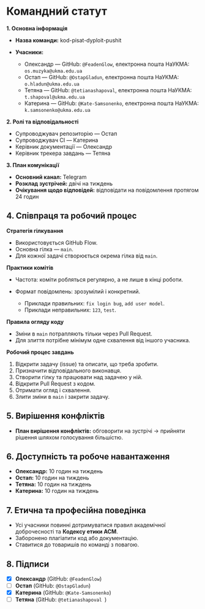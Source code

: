 # Командний статут

**1. Основна інформація**

* **Назва команди:** kod-pisat-dyploit-pushit
* **Учасники:**

  * Олександр — GitHub: `@FeadenGlow`, електронна пошта НаУКМА: `os.muzyka@ukma.edu.ua`
  * Остап — GitHub: `@OstapGladun`, електронна пошта НаУКМА: `o.hladun@ukma.edu.ua`
  * Тетяна — GitHub: `@tetianashapoval`, електронна пошта НаУКМА: `t.shapoval@ukma.edu.ua`
  * Катерина — GitHub: `@Kate-Samsonenko`, електронна пошта НаУКМА: `k.samsonenko@ukma.edu.ua`

**2. Ролі та відповідальності**

* Супроводжувач репозиторію — Остап
* Супроводжувач CI — Катерина
* Керівник документації — Олександр
* Керівник трекера завдань — Тетяна

**3. План комунікації**

* **Основний канал:** Telegram
* **Розклад зустрічей:** двічі на тиждень
* **Очікування щодо відповідей:** відповідати на повідомлення протягом 24 годин

## 4. Співпраця та робочий процес

**Стратегія гілкування**

* Використовується GitHub Flow.
* Основна гілка — `main`.
* Для кожної задачі створюється окрема гілка від `main`.

**Практики комітів**

* Частота: коміти робляться регулярно, а не лише в кінці роботи.
* Формат повідомлень: зрозумілий і конкретний.

  * Приклади правильних: `fix login bug`, `add user model`.
  * Приклади неправильних: `123`, `test`.

**Правила огляду коду**

* Зміни в `main` потрапляють тільки через Pull Request.
* Для злиття потрібне мінімум одне схвалення від іншого учасника.

**Робочий процес завдань**

1. Відкрити задачу (issue) та описати, що треба зробити.
2. Призначити відповідального виконавця.
3. Створити гілку та працювати над задачею у ній.
4. Відкрити Pull Request з кодом.
5. Отримати огляд і схвалення.
6. Злити зміни в `main` і закрити задачу.
## 5. Вирішення конфліктів

* **План вирішення конфліктів:** обговорити на зустрічі → прийняти рішення шляхом голосування більшістю.

## 6. Доступність та робоче навантаження

* **Олександр:** 10 годин на тиждень
* **Остап:** 10 годин на тиждень
* **Тетяна:** 10 годин на тиждень
* **Катерина:** 10 годин на тиждень

## 7. Етична та професійна поведінка

* Усі учасники повинні дотримуватися правил академічної доброчесності та **Кодексу етики ACM**.
* Заборонено плагіатити код або документацію.
* Ставитися до товаришів по команді з повагою.

## 8. Підписи

* [x] **Олександр** (GitHub: `@FeadenGlow`)
* [ ] **Остап** (GitHub: `@OstapGladun`)
* [x] **Катерина** (GitHub: `@Kate-Samsonenko`)
* [ ] **Тетяна** (GitHub: `@tetianashapoval `)
